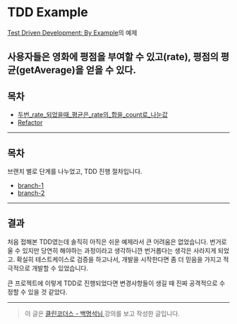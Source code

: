 # TDD Example

[Test Driven Development: By Example](https://www.amazon.com/Test-Driven-Development-Kent-Beck/dp/0321146530)의 예제

사용자들은 영화에 평점을 부여할 수 있고(rate), 평점의 평균(getAverage)을 얻을 수 있다.
---
## 목차
- [두번_rate_되었을때_평균은_rate의_합을_count로_나눈값](#두번_rate_되었을때_평균은_rate의_합을_count로_나눈값)
- [Refactor](#Refactor)

---

## 목차
브랜치 별로 단계를 나누었고, TDD 진행 절차입니다.

- [branch-1](https://github.com/GGomi/TDD_Practice/tree/branch-1)
- [branch-2](https://github.com/GGomi/TDD_Practice/tree/branch-2)

---
## 결과

처음 접해본 TDD였는데 솔직히 아직은 쉬운 예제라서 큰 어려움은 없었습니다.
번거로울 수 있지만 당연히 해야하는 과정이라고 생각하니깐 번거롭다는 생각은 사라지게 되었고. 확실히 테스트케이스로 검증을 하고나서, 개발을 시작한다면 좀 더 믿음을 가지고 적극적으로 개발할 수 있었습니다.

큰 프로젝트에 이렇게 TDD로 진행되었다면 변경사항들이 생길 때 진짜 공격적으로 수정할 수 있을 것 같았다.

---
> 이 글은 [ 클린코더스 - 백명석님 ](https://www.youtube.com/user/codetemplate/videos) 강의를 보고 작성한 글입니다.
